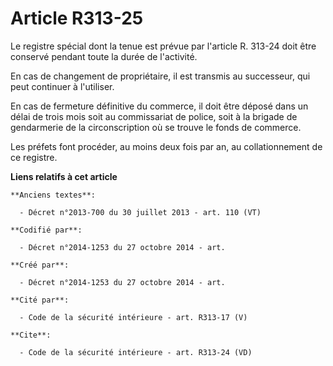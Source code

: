 # Article R313-25

Le registre spécial dont la tenue est prévue par l'article R. 313-24 doit être conservé pendant toute la durée de
l'activité. 

En cas de changement de propriétaire, il est transmis au successeur, qui peut continuer à l'utiliser. 

En cas de fermeture définitive du commerce, il doit être déposé dans un délai de trois mois soit au commissariat de police,
soit à la brigade de gendarmerie de la circonscription où se trouve le fonds de commerce. 

Les préfets font procéder, au moins deux fois par an, au collationnement de ce registre.

**Liens relatifs à cet article**

	**Anciens textes**:

	  - Décret n°2013-700 du 30 juillet 2013 - art. 110 (VT)

	**Codifié par**:

	  - Décret n°2014-1253 du 27 octobre 2014 - art.

	**Créé par**:

	  - Décret n°2014-1253 du 27 octobre 2014 - art.

	**Cité par**:

	  - Code de la sécurité intérieure - art. R313-17 (V)

	**Cite**:

	  - Code de la sécurité intérieure - art. R313-24 (VD)
